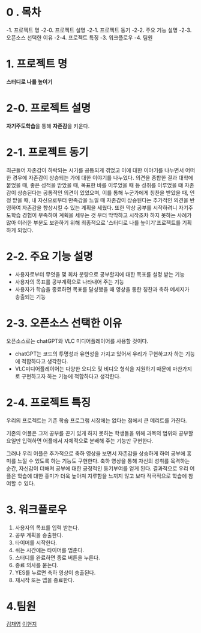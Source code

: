 # 0 . 목차 

-1. 프로젝트 명
-2-0. 프로젝트 설명 
-2-1. 프로젝트 동기 
-2-2. 주요 기능 설명 
-2-3. 오픈소스 선택한 이유
-2-4. 프로젝트 특징 
-3. 워크플로우 
-4. 팀원

# 1. 프로젝트 명 

**스터디로 나를 높이기**

# 2-0. 프로젝트 설명

**자기주도학습**을 통해 **자존감**을 키운다.

# 2-1. 프로젝트 동기

최근들어 자존감이 하락되는 시기를 공통되게 겪었고 이에 대한 이야기를 나누면서 어떠한 경우에 자존감이 상승되는 가에 대한 이야기를 나누었다.
의견을 종합한 결과 대학에 붙었을 때, 좋은 성적을 받았을 때, 목표한 바를 이루었을 때 등 성취를 이루었을 떄 자존감이 상승된다는 공통적인 의견이 있었으며, 이를 통해 누군가에게 칭찬을 받았을 때, 인정 받을 때, 내 자신으로부터 만족감을 느낄 때  자존감이 상승된다는 추가적인 의견을 반영하여 자존감을 향상시킬 수 있는 계획을 세웠다.
또한 막상 공부를 시작하려니 자기주도학습 경험이 부족하여 계획을 세우는 것 부터 막막하고 시작조차 하지 못하는 사례가 많아 이러한 부분도 보완하기 위해 최종적으로 '스터디로 나를 높이기'프로젝트를 기획하게 되었다.


# 2-2. 주요 기능 설명

- 사용자로부터 무엇을 몇 회차 분량으로 공부할지에 대한 목표를 설정 받는 기능
- 사용자의 목표를 공부계획으로 나타내어 주는 기능
- 사용자가 학습을 종료하면 목표를 달성했을 때 영상을 통한 칭찬과 축하 메세지가 송출되는 기능


# 2-3. 오픈소스 선택한 이유

오픈소스로는 chatGPT와 VLC 미디어플레이어를 사용할 것이다.
- chatGPT는 코드의 투명성과 유연성을 가지고 있어서 우리가 구현하고자 하는 기능에 적합하다고 생각한다. 
- VLC미디어플레이어는 다양한 오디오 및 비디오 형식을 지원하기 때문에 마찬가지로 구현하고자 하는 기능에 적합하다고 생각한다.

# 2-4. 프로젝트 특징

우리의 프로젝트는 기존 학습 프로그램 시장에는 없다는 점에서 큰 메리트를 가진다. 

기존의 어플은 그저 공부를 끈기 있게 하지 못하는 학생들을 위해 과목의 범위와 공부할 요일만 입력하면 어플에서 자체적으로 분배해 주는 기능만 구현한다. 

그러나 우리 어플은 추가적으로 축하 영상을 보면서 자존감을 상승하게 하여 공부에 흥미를 느낄 수 있도록 하는 기능도 구현한다. 
축하 영상을 통해 자신의 성취를 목격하는 순간, 자신감이 더해져 공부에 대한 긍정적인 동기부여를 얻게 된다. 
결과적으로 우리 어플은 학습에 대한 흥미가 더욱 높아져 지루함을 느끼지 않고 보다 적극적으로 학습에 참여할 수 있다. 


# 3. 워크플로우

1) 사용자의 목표를 입력 받는다. 
2) 공부 계획을 송출한다.
3) 타이머를 시작한다.
4) 쉬는 시간에는 타이머를 멈춘다. 
5) 스터디를 완료하면 종료 버튼을 누른다.
6) 종료 의사를 묻는다. 
7) YES를 누르면 축하 영상이 송출된다. 
8) 재시작 또는 앱을 종료한다. 

# 4.팀원 

[김채영](https://github.com/Kimchaeyoung-bit) 
[이현지](https://github.com/Leehyronji)

